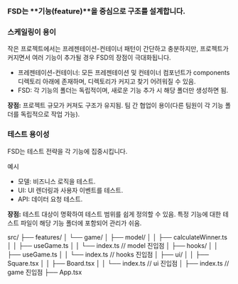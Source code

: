 ### FSD는 **기능(feature)**을 중심으로 구조를 설계합니다.

### 스케일링이 용이

작은 프로젝트에서는 프레젠테이션-컨테이너 패턴이 간단하고 충분하지만, 프로젝트가 커지면서 여러 기능이 추가될 경우 FSD의 장점이 극대화됩니다.

- 프레젠테이션-컨테이너: 모든 프레젠테이션 및 컨테이너 컴포넌트가 components 디렉토리 아래에 존재하며, 디렉토리가 커지고 찾기 어려워질 수 있음.
- FSD: 각 기능의 폴더는 독립적이며, 새로운 기능 추가 시 해당 폴더만 생성하면 됨.

**장점:**
프로젝트 규모가 커져도 구조가 유지됨.
팀 간 협업이 용이(다른 팀원이 각 기능 폴더를 독립적으로 작업 가능).

### 테스트 용이성

FSD는 테스트 전략을 각 기능에 집중시킵니다.

예시

- 모델: 비즈니스 로직을 테스트.
- UI: UI 렌더링과 사용자 이벤트를 테스트.
- API: 데이터 요청 테스트.

**장점:**
테스트 대상이 명확하여 테스트 범위를 쉽게 정의할 수 있음.
특정 기능에 대한 테스트 파일이 해당 기능 폴더에 포함되어 관리가 쉬움.

src/
├── features/
│ └── game/
│ ├── model/
│ │ ├── calculateWinner.ts
│ │ ├── useGame.ts
│ │ └── index.ts // model 진입점
│ ├── hooks/
│ │ ├── useGame.ts
│ │ └── index.ts // hooks 진입점
│ ├── ui/
│ │ ├── Square.tsx
│ │ ├── Board.tsx
│ │ └── index.ts // ui 진입점
│ ├── index.ts // game 진입점
├── App.tsx
